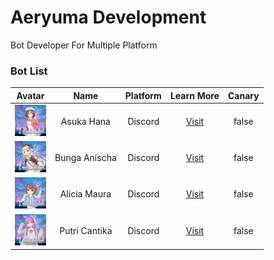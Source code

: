 <h1>Aeryuma Development</h1>
Bot Developer For Multiple Platform

<h3>Bot List</h3>

| Avatar        | Name | Platform | Learn More |  Canary   |
:-----:|:-----:|:----------:|:----------:|:------------:
| <img src="assets/asuka.jpg" width="50px" height="50px">  | Asuka Hana | Discord | [Visit](https://asukahana.aeryuma.repl.co) | false |
| <img src="assets/bunga.jpg" width="50px" height="50px">  | Bunga Anischa | Discord | [Visit](https://bungaanischa.aeryuma.repl.co) | false |
| <img src="assets/alicia.jpg" width="50px" height="50px">  | Alicia Maura | Discord | [Visit](https://aliciamaura.aeryuma.repl.co) | false |
| <img src="assets/putri.jpg" width="50px" height="50px">  | Putri Cantika | Discord | [Visit](https://putricantika.aeryuma.repl.co) | false |
